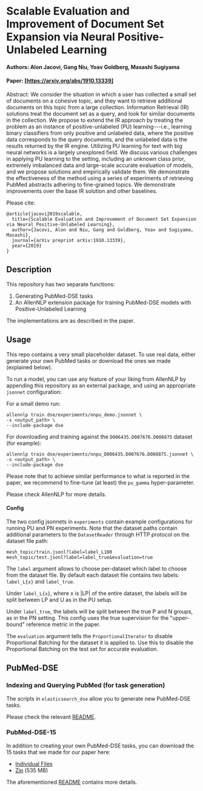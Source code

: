 # Scalable Evaluation and Improvement of Document Set Expansion via Neural Positive-Unlabeled Learning
#### Authors:  Alon Jacovi, Gang Niu, Yoav Goldberg, Masashi Sugiyama
#### Paper: [https://arxiv.org/abs/1910.13339]

Abstract:
We consider the situation in which a user has collected a small set of 
documents on a cohesive topic, and they want to retrieve additional 
documents on this topic from a large collection. Information Retrieval 
(IR) solutions treat the document set as a query, and look for similar 
documents in the collection. We propose to extend the IR approach by 
treating the problem as an instance of positive-unlabeled (PU) 
learning---i.e., learning binary classifiers from only positive 
and unlabeled data, where the positive data corresponds to the query 
documents, and the unlabeled data is the results returned by the IR 
engine. Utilizing PU learning for text with big neural networks is a 
largely unexplored field. We discuss various challenges in applying PU 
learning to the setting, including an unknown class prior, extremely 
imbalanced data and large-scale accurate evaluation of models, and we 
propose solutions and empirically validate them. We demonstrate the 
effectiveness of the method using a series of experiments of retrieving 
PubMed abstracts adhering to fine-grained topics. We demonstrate 
improvements over the base IR solution and other baselines.

Please cite:
```
@article{jacovi2019scalable,
  title={Scalable Evaluation and Improvement of Document Set Expansion via Neural Positive-Unlabeled Learning},
  author={Jacovi, Alon and Niu, Gang and Goldberg, Yoav and Sugiyama, Masashi},
  journal={arXiv preprint arXiv:1910.13339},
  year={2019}
}
```

## Description

This repository has two separate functions:
1. Generating PubMed-DSE tasks
2. An AllenNLP extension package for training
PubMed-DSE models with Positive-Unlabeled Learning

The implementations are as described in the paper. 

## Usage

This repo contains a very small placeholder dataset. To use real data, either
generate your own PubMed tasks or download the ones we made (explained below).

To run a model, you can use any feature of your liking from AllenNLP
by appending this repository as an external package, and using an appropriate
`jsonnet` configuration:

For a small demo run:
```
allennlp train dse/experiments/nnpu_demo.jsonnet \
-s <output_path> \
--include-package dse
```

For downloading and training against the `D006435.D007676.D008875` dataset (for example):
```
allennlp train dse/experiments/nnpu_D006435.D007676.D008875.jsonnet \
-s <output_path> \
--include-package dse
```

Please note that to achieve similar performance to what is reported in the paper,
we recommend to fine-tune (at least) the `pu_gamma` hyper-parameter.

Please check AllenNLP for more details.

#### Config

The two config jsonnets in `experiments` contain example configurations
for running PU and PN experiments. Note that the dataset paths contain
additional parameters to the `DatasetReader` through HTTP protocol on the
dataset file path:

```
mesh_topic/train.jsonl?label=label_L100
mesh_topic/test.jsonl?label=label_true&evaluation=true
```

The `label` argument allows to choose per-dataset which label to choose
from the dataset file. By default each dataset file contains two
labels: `label_L{x}` and `label_true`.

Under `label_L{x}`, where x is |LP| of the entire dataset, the labels will be
split between LP and U as in the PU setup.

Under `label_true`, the labels will be split between the true
P and N groups, as in the PN setting. This config uses the true
supervision for the "upper-bound" reference metric in the paper.

The `evaluation` argument tells the `ProportionalIterator` to disable Proportional Batching
for the dataset it is applied to. Use this to disable the Proportional Batching on the
test set for accurate evaluation.



## PubMed-DSE
### Indexing and Querying PubMed (for task generation)

The scripts in `elasticsearch_dse` allow you to generate new PubMed-DSE
tasks.

Please check the relevant [README](https://github.com/sayaendo/document-set-expansion-pu/tree/master/dse/elasticsearch_dse).

### PubMed-DSE-15

In addition to creating your own PubMed-DSE tasks, you can download the 15
tasks that we made for our paper here:
* [Individual Files](http://nlp.biu.ac.il/~jacovia/pubmed-dse/)
* [Zip](http://nlp.biu.ac.il/~jacovia/pubmed-dse-15.zip) (535 MB)

The aforementioned [README](https://github.com/sayaendo/document-set-expansion-pu/tree/master/dse/elasticsearch_dse) contains more details.
